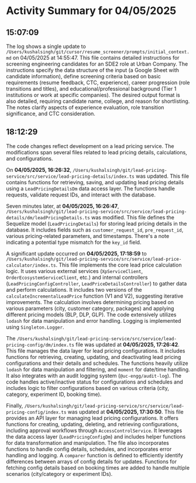 # Activity Summary for 04/05/2025

## 15:07:09
The log shows a single update to `/Users/kushalsingh/git/cursor/resume_screener/prompts/initial_context.md` on 04/05/2025 at 14:55:47.  This file contains detailed instructions for screening engineering candidates for an SDE2 role at Urban Company.  The instructions specify the data structure of the input (a Google Sheet with candidate information), define screening criteria based on basic requirements (resume feedback, CTC, experience), career progression (role transitions and titles), and educational/professional background (Tier 1 institutions or work at specific companies).  The desired output format is also detailed, requiring candidate name, college, and reason for shortlisting.  The notes clarify aspects of experience evaluation, role transition significance, and CTC consideration.


## 18:12:29
The code changes reflect development on a lead pricing service.  The modifications span several files related to lead pricing details, calculations, and configurations.

On **04/05/2025, 16:26:32**, `/Users/kushalsingh/git/lead-pricing-service/src/service/lead-pricing-details/index.ts` was updated. This file contains functions for retrieving, saving, and updating lead pricing details using a `LeadPricingDetailsDm` data access layer.  The functions handle requests, validate request IDs, and interact with the database.

Seven minutes later, at **04/05/2025, 16:26:47**, `/Users/kushalsingh/git/lead-pricing-service/src/service/lead-pricing-details/dm/leadPricingDetails.ts` was modified. This file defines the Sequelize model (`LeadPricingDetails`) for storing lead pricing details in the database.  It includes fields such as `customer_request_id`, `pre_request_id`, various pricing-related parameters, and timestamps.  There's a note indicating a potential type mismatch for the `key_id` field.

A significant update occurred on **04/05/2025, 17:18:59** to `/Users/kushalsingh/git/lead-pricing-service/src/service/lead-price-calculator/index.ts`. This file implements the core lead price calculation logic. It uses various external services (`XpServiceClient`, `OrderEcosystemServiceClient`, etc.) and internal controllers (`LeadPricingConfigController`, `LeadPriceDetailsController`) to gather data and perform calculations. It includes two versions of the `calculateIncrementalLeadPrice` function (V1 and V2), suggesting iterative improvements.  The calculation involves determining pricing based on various parameters (city, customer category, packages) and applying different pricing models (BLP, DLP, GLP). The code extensively utilizes `lodash` for data manipulation and error handling.  Logging is implemented using `Singleton.Logger`.


The `/Users/kushalsingh/git/lead-pricing-service/src/service/lead-pricing-config/dm/index.ts` file was updated at **04/05/2025, 17:26:42**. This file manages the data layer for lead pricing configurations.  It includes functions for retrieving, creating, updating, and deactivating lead pricing configurations and their details and schedules. The functions heavily utilize `lodash` for data manipulation and filtering, and `moment` for date/time handling.  It also integrates with an audit logging system (`@uc-engg/audit-log`).  The code handles active/inactive status for configurations and schedules and includes logic to filter configurations based on various criteria (city, category, experiment ID, booking time).

Finally,  `/Users/kushalsingh/git/lead-pricing-service/src/service/lead-pricing-config/index.ts` was updated at **04/05/2025, 17:30:50**. This file provides an API layer for managing lead pricing configurations. It offers functions for creating, updating, deleting, and retrieving configurations, including approval workflows through `AccessControlService`.  It leverages the data access layer (`LeadPricingConfigDm`) and includes helper functions for data transformation and manipulation.  The file also incorporates functions to handle config details, schedules, and incorporates error handling and logging.  A `comparer` function is defined to efficiently identify differences between arrays of config details for updates.  Functions for fetching config details based on booking times are added to handle multiple scenarios (city/category or experiment IDs).
